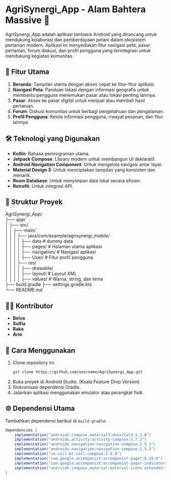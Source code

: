 # AgriSynergi_App - Alam Bahtera Massive 🌾

AgriSynergi_App adalah aplikasi berbasis Android yang dirancang untuk mendukung kolaborasi dan pemberdayaan petani dalam ekosistem pertanian modern. Aplikasi ini menyediakan fitur navigasi peta, pasar pertanian, forum diskusi, dan profil pengguna yang terintegrasi untuk mendukung kegiatan komunitas.

## 📱 Fitur Utama
1. **Beranda**: Tampilan utama dengan akses cepat ke fitur-fitur aplikasi.
2. **Navigasi Peta**: Panduan lokasi dengan informasi geografis untuk membantu pengguna menemukan pasar atau lokasi penting lainnya.
3. **Pasar**: Akses ke pasar digital untuk menjual atau membeli hasil pertanian.
4. **Forum**: Diskusi komunitas untuk berbagi pengetahuan dan pengalaman.
5. **Profil Pengguna**: Kelola informasi pengguna, riwayat pesanan, dan fitur lainnya.

## 🛠️ Teknologi yang Digunakan
- **Kotlin**: Bahasa pemrograman utama.
- **Jetpack Compose**: Library modern untuk membangun UI deklaratif.
- **Android Navigation Component**: Untuk mengelola navigasi antar layar.
- **Material Design 3**: Untuk menciptakan tampilan yang konsisten dan menarik.
- **Room Database**: Untuk menyimpan data lokal secara efisien.
- **Retrofit**: Untuk integrasi API.

## 📂 Struktur Proyek
AgriSynergi_App/<br>
├── app/ <br>
│ ├── src/<br>
│ │ ├── main/<br>
│ │ │ ├── java/com/example/agrisynergi_mobile/<br>
│ │ │ │ ├── data # dummy data<br>
│ │ │ │ ├── pages/ # Halaman utama aplikasi<br> 
│ │ │ │ ├── navigation/ # Navigasi aplikasi <br>
│ │ │ │ ├── User/ # Fitur profil pengguna<br>
│ │ │ ├── res/ <br>
│ │ │ │ ├── drawable/ <br>
│ │ │ │ ├── layout/ # Layout XML <br>
│ │ │ │ ├── values/ # Warna, string, dan tema <br>
├── build.gradle ├── settings.gradle.kts <br>
└── README.md<br>

## 👩‍💻 Kontributor
- **Belva**
- **Sulfia**
- **Raka**
- **Ario**  



## 🚀 Cara Menggunakan
1. Clone repository ini:
   ```bash
   git clone https://github.com/username/AgriSynergi_App.git
2. Buka proyek di Android Studio. (Koala Feature Drop Version)
3. Sinkronisasi dependensi Gradle.
4. Jalankan aplikasi menggunakan emulator atau perangkat fisik.


## ⚙️ Dependensi Utama

Tambahkan dependensi berikut di `build.gradle`:

```gradle
dependencies {
    implementation("androidx.compose.material3:material3:1.2.0")
    implementation("androidx.activity:activity-compose:1.7.2")
    implementation("androidx.navigation:navigation-compose:2.5.1")
    implementation("androidx.navigation:navigation-compose:2.5.3")
    implementation("io.coil-kt:coil-compose:2.5.0")
    implementation("com.google.accompanist:accompanist-pager:0.28.0")
    implementation("com.google.accompanist:accompanist-pager-indicators:0.28.0")
    implementation("androidx.compose.material:material-icons-extended:1.7.0")
}



